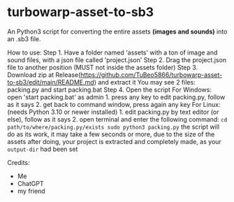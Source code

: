 # turbowarp-asset-to-sb3
An Python3 script for converting the entire assets **(images and sounds)** into an .sb3 file.

How to use:
Step 1. Have a folder named 'assets' with a ton of image and sound files, with a json file called 'project.json'
Step 2. Drag the project.json file to another position (MUST not inside the assets folder)
Step 3. Download zip at Release(https://github.com/TuBeo5866/turbowarp-asset-to-sb3/edit/main/README.md) and extract it
        You may see 2 files: packing.py and start packing.bat
Step 4. Open the script
     For Windows: open 'start packing.bat' as admin
         1. press any key to edit packing.py, follow as it says
         2. get back to command window, press again any key
     For Linux: (needs Python 3.10 or newer installed) 
         1. edit packing.py by text editor (or else), follow as it says
         2. open terminal and enter the following command:
         ``` cd path/to/where/packing.py/exists
             sudo python3 packing.py ```
    the script will do as its work, it may take a few seconds or more, due to the size of the assets
    after doing, your project is extracted and completely made, as your ```output-dir``` had been set
    
Credits:
- Me
- ChatGPT
- my friend
